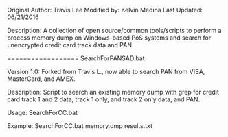 Original Author: Travis Lee
Modified by: Kelvin Medina 
Last Updated: 06/21/2016

Description:
A collection of open source/common tools/scripts to perform a process memory dump on Windows-based PoS systems and search for unencrypted
credit card track data and PAN.

==================
SearchForPANSAD.bat

Version 1.0: Forked from Travis L., now able to search PAN from VISA, MasterCard, and AMEX.

Description: Script to search an existing memory dump with grep for 
credit card track 1 and 2 data, track 1 only, and track 2 only data, and PAN.

Usage:
SearchForCC.bat <memory dump file> <output file>

Example:
SearchForCC.bat memory.dmp results.txt

